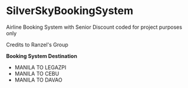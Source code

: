 # SilverSkyBookingSystem
Airline Booking System with Senior Discount coded for project purposes only

Credits to Ranzel's Group

**Booking System Destination**
- MANILA TO LEGAZPI
- MANILA TO CEBU
- MANILA TO DAVAO
